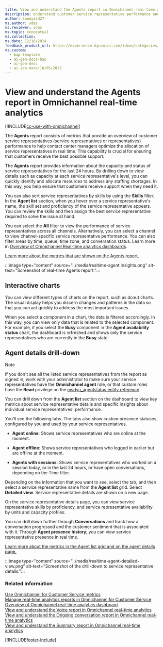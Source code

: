 ```yaml
---
title: View and understand the Agents report in Omnichannel real-time analytics
description: Understand customer service representative performance and optimize allocation in real-time with the Omnichannel Agents report.
author: Soumyasd27
ms.author: sdas
ms.reviewer: sdas
ms.topic: conceptual
ms.collection:
ms.date: 12/16/2024
feedback_product_url: https://experience.dynamics.com/ideas/categories/list/?category=a7f4a807-de3b-eb11-a813-000d3a579c38&forum=b68e50a6-88d9-e811-a96b-000d3a1be7ad
ms.custom:
  - bap-template
  - ai-gen-docs-bap
  - ai-gen-desc
  - ai-seo-date:10/05/2023
---
```


# View and understand the Agents report in Omnichannel real-time analytics

[!INCLUDE[cc-use-with-omnichannel](../../includes/cc-use-with-omnichannel.md)]

The **Agents** report consists of metrics that provide an overview of customer service representatives (service representatives or representatives) performance to help contact center managers optimize the allocation of service representatives in real time. This capability is crucial for ensuring that customers receive the best possible support.

The **Agents** report provides information about the capacity and status of service representatives for the last 24 hours. By drilling down to view details such as capacity at each service representative's level, you can quickly identify and allocate resources to address any staffing shortages. In this way, you help ensure that customers receive support when they need it.

You can also sort service representatives by skills by using the **Skills** filter. In the **Agent list** section, when you hover over a service representative's name, the skill set and proficiency of the service representative appears. You can review the skills and then assign the best service representative required to solve the issue at hand.

You can select the **All** filter to view the performance of service representatives across all channels. Alternatively, you can select a channel to view channel-specific service representative performance. You can also filter areas by time, queue, time zone, and conversation status. Learn more in [Overview of Omnichannel Real-time analytics dashboards](intro-realtime-analytics-dashboard.md).

[Learn more about the metrics that are shown on the Agents report.](oc-metrics-dimensions.md#use-omnichannel-for-customer-service-metrics)

:::image type="content" source="../media/realtime-agent insights.png" alt-text="Screenshot of real-time Agents report.":::

## Interactive charts

You can view different types of charts on the report, such as donut charts. The visual display helps you discern changes and patterns in the data so that you can act quickly to address the most important issues.

When you select a component in a chart, the data is filtered accordingly. In this way, you can view only data that is related to the selected component. For example, if you select the **Busy** component in the **Agent availability status** chart, the dashboard is refreshed and shows only the service representatives who are currently in the **Busy** state.

## Agent details drill-down

> [!NOTE]
> If you don't see all the listed service representatives from the report as signed in, work with your administrator to make sure your service representatives have the **Omnichannel agent** role, or that custom roles have the **Read** privilege on the [msdyn_agentstatus entity reference](../develop/reference/entities/msdyn_agentstatus.md).

You can drill down from the **Agent list** section on the dashboard to view key metrics about service representative details and specific insights about individual service representatives' performance.

You'll see the following tabs. The tabs also show custom presence statuses, configured by you and used by your service representatives. 

- **Agent online**: Shows service representatives who are online at the moment.

- **Agent offline**: Shows service representatives who logged in earlier but are offline at the moment.

- **Agents with sessions**: Shows service representatives who worked on a session today, or in the last 24 hours, or have open conversations, depending on the Time filter.

Depending on the information that you want to see, select the tab, and then select a service representative name from the **Agent list** grid. Select **Detailed view**. Service representative details are shown on a new page.

On the service representative details page, you can view service representative skills by proficiency, and service representative availability by units and capacity profiles.

You can drill down further through **Conversations** and track how a conversation progressed and the customer sentiment that is associated with it. Through **Agent presence history**, you can view service representative presence in real time.

[Learn more about the metrics in the Agent list grid and on the agent details page.](oc-metrics-dimensions.md#use-omnichannel-for-customer-service-metrics)

:::image type="content" source="../media/realtime-agent-detailed-view.png" alt-text="Screenshot of the drill-down to service representative details.":::

### Related information

[Use Omnichannel for Customer Service metrics](oc-metrics-dimensions.md#use-omnichannel-for-customer-service-metrics)<br>
[Manage real-time analytics reports in Omnichannel for Customer Service](../administer/enable-realtime-analytics-dashboard-administrator.md)<br>
[Overview of Omnichannel real-time analytics dashboard](intro-realtime-analytics-dashboard.md#overview-of-omnichannel-real-time-analytics-dashboard)<br>
[View and understand the Voice report in Omnichannel real-time analytics](realtime-voice-dashboard.md)<br>
[View and understand the Ongoing conversation report in Omnichannel real-time analytics](realtime-ongoing.md)<br>
[View and understand the Summary report in Omnichannel real-time analytics](realtime-summary-dashboard.md#view-and-understand-the-summary-report-in-omnichannel-real-time-analytics)

[!INCLUDE[footer-include](../../includes/footer-banner.md)]
